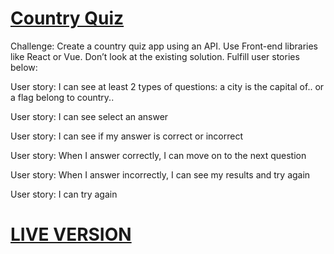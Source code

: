 # [Country Quiz](https://devchallenges.io/challenges/Bu3G2irnaXmfwQ8sZkw8)

Challenge: Create a country quiz app using an API. Use Front-end libraries like React or Vue. Don’t look at the existing solution. Fulfill user stories below:

User story: I can see at least 2 types of questions: a city is the capital of.. or a flag belong to country..

User story: I can see select an answer

User story: I can see if my answer is correct or incorrect

User story: When I answer correctly, I can move on to the next question

User story: When I answer incorrectly, I can see my results and try again

User story: I can try again

# [LIVE VERSION](country-quiz-devchallenge.surge.sh)
